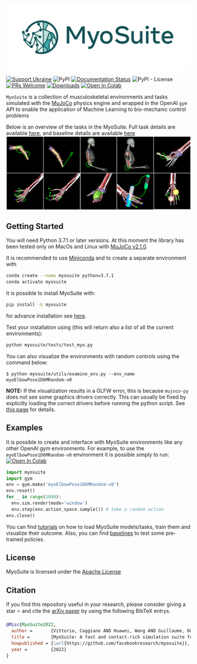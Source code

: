 <!-- =================================================
# Copyright (c) Facebook, Inc. and its affiliates
Authors  :: Vikash Kumar (vikashplus@gmail.com), Vittorio Caggiano (caggiano@gmail.com)
================================================= -->
<img src="./docs/source/images/Full Color Horizontal wider.png" width=800>

[![Support Ukraine](https://img.shields.io/badge/Support-Ukraine-FFD500?style=flat&labelColor=005BBB)](https://opensource.facebook.com/support-ukraine)
![PyPI](https://img.shields.io/pypi/v/myosuite)
[![Documentation Status](https://readthedocs.org/projects/myosuite/badge/?version=latest)](https://myosuite.readthedocs.io/en/latest/?badge=latest)
![PyPI - License](https://img.shields.io/pypi/l/myosuite)
[![PRs Welcome](https://img.shields.io/badge/PRs-welcome-brightgreen.svg)](https://github.com/facebookresearch/myosuite/blob/main/docs/CONTRIBUTING.md)
[![Downloads](https://pepy.tech/badge/myosuite)](https://pepy.tech/project/myosuite)
[![Open In Colab](https://colab.research.google.com/assets/colab-badge.svg)](https://colab.research.google.com/drive/1U6vo6Q_rPhDaq6oUMV7EAZRm6s0fD1wn?usp=sharing)

`MyoSuite` is a collection of musculoskeletal environments and tasks simulated with the [MuJoCo](http://www.mujoco.org/) physics engine and wrapped in the OpenAI ``gym`` API to enable the application of Machine Learning to bio-mechanic control problems


Below is an overview of the tasks in the MyoSuite. Full task details are available [here](https://github.com/facebookresearch/myosuite/blob/main/docs/source/suite.rst#tasks), and baseline details are available [here](https://github.com/facebookresearch/myosuite/tree/main/myosuite/agents/baslines_NPG)
<img width="1240" alt="TasksALL" src="./docs/source/images/myoSuite_All.png">


## Getting Started
You will need Python 3.7.1 or later versions. At this moment the library has been tested only on MacOs and Linux with [MuJoCo v2.1.0](https://github.com/deepmind/mujoco/releases/tag/2.1.0).

It is recommended to use [Miniconda](https://docs.conda.io/en/latest/miniconda.html#latest-miniconda-installer-links) and to create a separate environment with 
``` bash
conda create --name myosuite python=3.7.1
conda activate myosuite
```

It is possible to install MyoSuite with:
``` bash
pip install -U myosuite
```
for advance installation see [here](setup/README.md).

Test your installation using (this will return also a list of all the current environments):
``` bash
python myosuite/tests/test_myo.py
```

You can also visualize the environments with random controls using the command below:
```
$ python myosuite/utils/examine_env.py --env_name myoElbowPose1D6MRandom-v0
```
**NOTE:** If the visualization results in a GLFW error, this is because `mujoco-py` does not see some graphics drivers correctly. This can usually be fixed by explicitly loading the correct drivers before running the python script. See [this page](setup/README.md#known-issues) for details.

## Examples
It is possible to create and interface with MyoSuite environments like any other OpenAI gym environments. For example, to use the `myoElbowPose1D6MRandom-v0` environment it is possible simply to run: [![Open In Colab](https://colab.research.google.com/assets/colab-badge.svg)](https://colab.research.google.com/drive/1U6vo6Q_rPhDaq6oUMV7EAZRm6s0fD1wn?usp=sharing)


```python
import myosuite
import gym
env = gym.make('myoElbowPose1D6MRandom-v0')
env.reset()
for _ in range(1000):
  env.sim.render(mode='window')
  env.step(env.action_space.sample()) # take a random action
env.close()
```



You can find [tutorials](https://github.com/facebookresearch/myosuite/tree/main/docs/source/tutorials#tutorials) on how to load MyoSuite models/tasks, train them and visualize their outcome. Also, you can find [baselines](https://github.com/facebookresearch/myosuite/tree/main/myosuite/agents) to test some pre-trained policies.

## License

MyoSuite is licensed under the [Apache License](LICENSE)

## Citation

If you find this repository useful in your research, please consider giving a star ⭐ and cite the [arXiv paper](www) by using the following BibTeX entrys.

```BibTeX
@Misc{MyoSuite2022,
  author =       {Vittorio, Caggiano AND Huawei, Wang AND Guillaume, Durandau AND Massimo, Sartori AND Vikash, Kumar},
  title =        {MyoSuite: A fast and contact-rich simulation suite for musculoskeletal motor control},
  howpublished = {\url{https://github.com/facebookresearch/myosuite}},
  year =         {2022}
}
```

